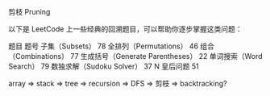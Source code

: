 剪枝 Pruning

以下是 LeetCode 上一些经典的回溯题目，可以帮助你逐步掌握这类问题：

题目	题号
子集（Subsets）	78
全排列（Permutations）	46
组合（Combinations）	77
生成括号（Generate Parentheses）	22
单词搜索（Word Search）	79
数独求解（Sudoku Solver）	37
N 皇后问题	51


array => stack => tree  => recursion => DFS => 剪枝 => backtracking?

